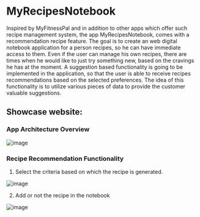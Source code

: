 # MyRecipesNotebook

Inspired by MyFitnessPal and in addition to other apps which offer such recipe
management system, the app MyRecipesNotebook, comes with a recommendation
recipe feature.
The goal is to create an web digital notebook application for a person recipes, so
he can have immediate access to them. Even if the user can manage his own recipes,
there are times when he would like to just try something new, based on the cravings
he has at the moment.
A suggestion based functionality is going to be implemented in the application,
so that the user is able to receive recipes recommendations based on the selected
preferences. The idea of this functionality is to utilize various pieces of data to
provide the customer valuable suggestions.

## Showcase website:
###  App Architecture Overview
![image](https://github.com/user-attachments/assets/670f9452-a8b9-4ab3-880b-2423761db1f6)



### Recipe Recommendation Functionality

1. Select the criteria based on which the recipe is generated.

![image](https://github.com/user-attachments/assets/86951211-898c-42c3-8b1e-f438828ea897)

2. Add or not the recipe in the notebook
   
![image](https://github.com/user-attachments/assets/73919d73-8a06-4256-9388-5f744eed7649)
